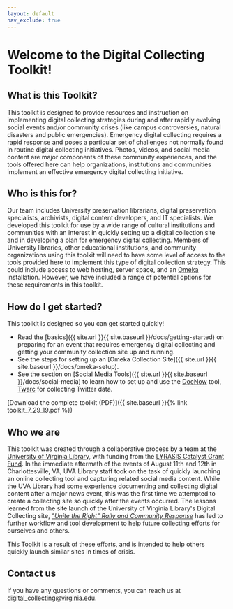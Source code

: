 ```yaml
---
layout: default
nav_exclude: true
---
```


# Welcome to the Digital Collecting Toolkit!

## What is this Toolkit?

This toolkit is designed to provide resources and instruction on implementing digital collecting strategies during and after rapidly evolving social events and/or community crises (like campus controversies, natural disasters and public emergencies). Emergency digital collecting requires a rapid response and poses a particular set of challenges not normally found in routine digital collecting initiatives. Photos, videos, and social media content are major components of these community experiences, and the tools offered here can help organizations, institutions and communities implement an effective emergency digital collecting initiative. 

## Who is this for?

Our team includes University preservation librarians, digital preservation specialists, archivists, digital content developers, and IT specialists. We developed this toolkit for use by a wide range of cultural institutions and communities with an interest in quickly setting up a digital collection site and in developing a plan for emergency digital collecting. Members of University libraries, other educational institutions, and community organizations using this toolkit will need to have some level of access to the tools provided here to implement this type of digital collection strategy. This could include access to web hosting, server space, and an [Omeka](https://omeka.org/) installation. However, we have included a range of potential options for these requirements in this toolkit.

## How do I get started?

This toolkit is designed so you can get started quickly!

- Read the [basics]({{ site.url }}{{ site.baseurl }}/docs/getting-started) on preparing for an event that requires emergency digital collecting and getting your community collection site up and running.
- See the steps for setting up an [Omeka Collection Site]({{ site.url }}{{ site.baseurl }}/docs/omeka-setup).
- See the section on [Social Media Tools]({{ site.url }}{{ site.baseurl }}/docs/social-media) to learn how to set up and use the [DocNow](https://www.docnow.io/) tool, [Twarc](https://github.com/DocNow/twarc) for collecting Twitter data.

[Download the complete toolkit (PDF)]({{ site.baseurl }}{% link toolkit_7_29_19.pdf %})

## Who we are

This toolkit was created through a collaborative process by a team at the [University of Virginia Library](https://www.library.virginia.edu/), with funding from the [LYRASIS Catalyst Grant Fund](https://www.lyrasis.org). In the immediate aftermath of the events of August 11th and 12th in Charlottesville, VA, UVA Library staff took on the task of quickly launching an online collecting tool and capturing related social media content. While the UVA Library had some experience documenting and collecting digital content after a major news event, this was the first time we attempted to create a collecting site so quickly after the events occurred. The lessons learned from the site launch of the University of Virginia Library's Digital Collecting site, [_"Unite the Right" Rally and Community Response_](http://digitalcollecting.lib.virginia.edu/rally/) has led to further workflow and tool development to help future collecting efforts for ourselves and others.

This Toolkit is a result of these efforts, and is intended to help others quickly launch similar sites in times of crisis.

## Contact us

If you have any questions or comments, you can reach us at [digital_collecting@virginia.edu](mailto:digital_collecting@virginia.edu).